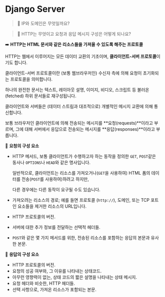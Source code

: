 # Django Server

> 🔎 IP와 도메인은 무엇일까요?

> 🔎 HTTP는 무엇이고 요청과 응답 메시지 구성은 어떻게 되나요?

➡️ **HTTP는 HTML 문서와 같은 리소스들을 가져올 수 있도록 해주는 프로토콜**

 HTTP는 웹에서 이루어지는 모든 데이터 교환의 기초이며, **클라이언트-서버 프로토콜**이기도 합니다.

클라이언트-서버 프로토콜이란 (보통 웹브라우저인) 수신자 측에 의해 요청이 초기화되는 프로토콜을 의미합니다.

하나의 완전한 문서는 텍스트, 레이아웃 설명, 이미지, 비디오, 스크립트 등 불러온(fetched) 하위 문서들로 재구성됩니다.

클라이언트와 서버들은 (데이터 스트림과 대조적으로) 개별적인 메시지 교환에 의해 통신합니다.

보통 브라우저인 클라이언트에 의해 전송되는 메시지를 **요청(requests)**이라고 부르며, 그에 대해 서버에서 응답으로 전송되는 메시지를 **응답(responses)**이라고 부릅니다.



📍 **요청의 구성 요소**

- HTTP 메서드, 보통 클라이언트가 수행하고자 하는 동작을 정의한 `GET`, `POST`같은 동사나 `OPTIONS`나 `HEAD`와 같은 명사입니다.

  일반적으로, 클라이언트는 리소스를 가져오거나(`GET`을 사용하여) HTML 폼의 데이터를 전송(`POST`를 사용하여)하려고 하지만,

  다른 경우에는 다른 동작이 요구될 수도 있습니다.

- 가져오려는 리소스의 경로; 예를 들면 프로토콜 (`http://`), 도메인, 또는 TCP 포트인 요소들을 제거한 리소스의 URL입니다.

- HTTP 프로토콜의 버전.

- 서버에 대한 추가 정보를 전달하는 선택적 헤더들.

- `POST`와 같은 몇 가지 메서드를 위한, 전송된 리소스를 포함하는 응답의 본문과 유사한 본문.

📍 **응답의 구성 요소**

- HTTP 프로토콜의 버전.
- 요청의 성공 여부와, 그 이유를 나타내는 상태코드.
- 아무런 영향력이 없는, 상태 코드의 짧은 설명을 나타내는 상태 메시지.
- 요청 헤더와 비슷한, HTTP 헤더들.
- 선택 사항으로, 가져온 리소스가 포함되는 본문.